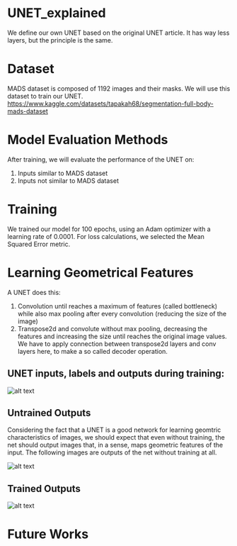 # UNET_explained
We define our own UNET based on the original UNET article. It has way less layers, but the principle is the same.

# Dataset
MADS dataset is composed of 1192 images and their masks. We will use this dataset to train our UNET.
https://www.kaggle.com/datasets/tapakah68/segmentation-full-body-mads-dataset

# Model Evaluation Methods
After training, we will evaluate the performance of the UNET on:
1. Inputs similar to MADS dataset
2. Inputs not similar to MADS dataset

# Training
We trained our model for 100 epochs, using an Adam optimizer with a learning rate of 0.0001. For loss calculations, we selected the Mean Squared Error metric.

# Learning Geometrical Features
A UNET does this: 
1. Convolution until reaches a maximum of features (called bottleneck) while also max pooling after every convolution (reducing the size of the image)
2. Transpose2d and convolute without max pooling, decreasing the features and increasing the size until reaches the original image values. We have to apply connection between transpose2d layers and conv layers here, to make a so called decoder operation.

## UNET inputs, labels and outputs during training:
![alt text](https://i.ibb.co/qxHKcjv/TRAINING-GRAPH-EPOCHS30.png)

## Untrained Outputs

Considering the fact that a UNET is a good network for learning geomtric characteristics of images, we should expect that even without training, the net should output images that, in a sense, maps geometric features of the input. 
The following images are outputs of the net without training at all.

![alt text](https://i.ibb.co/TLFc4Gz/Untrained-Stimulus.png)

## Trained Outputs

![alt text](https://i.ibb.co/5LpVtrs/Trained-Stimulus.png)

# Future Works

